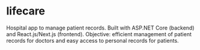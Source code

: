 # lifecare
Hospital app to manage patient records. Built with ASP.NET Core (backend) and React.js/Next.js (frontend). Objective: efficient management of patient records for doctors and easy access to personal records for patients.
